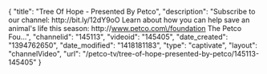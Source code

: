 {
    "title": "Tree Of Hope - Presented By Petco",
    "description": "Subscribe to our channel: http:\/\/bit.ly\/12dY9oO Learn about how you can help save an animal's life this season: http:\/\/www.petco.com\/foundation The Petco Fou...",
    "channelid": "145113",
    "videoid": "145405",
    "date_created": "1394762650",
    "date_modified": "1418181183",
    "type": "captivate",
    "layout": "channelVideo",
    "url": "\/petco-tv\/tree-of-hope-presented-by-petco\/145113-145405"
}
